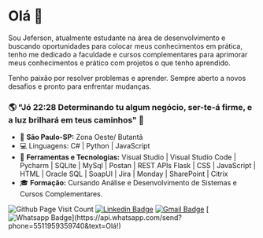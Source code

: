 # Olá 👋

Sou Jeferson, atualmente estudante na área de desenvolvimento e buscando oportunidades para colocar meus conhecimentos em prática, tenho me dedicado a faculdade e cursos complementares para aprimorar meus conhecimentos e prático com projetos o que tenho aprendido. 

Tenho paixão por resolver problemas e aprender. Sempre aberto a novos desafios e pronto para enfrentar mudanças.

### 🌎 "Jó 22:28 Determinando tu algum negócio, ser-te-á firme, e a luz brilhará em teus caminhos" 🙏 


- 📍  **São Paulo-SP:** Zona Oeste/ Butantã
- 💻 Linguagens: C# | Python | JavaScript
- 🔧 **Ferramentas e Tecnologias:** Visual Studio | Visual Studio Code | Pycharm | SQLite | MySql | Postan | REST APIs Flask | CSS | JavaScript | HTML | Oracle SQL | SoapUI | Jira | Monday | SharePoint | Citrix 
- 🎓 **Formação:** Cursando Análise e Desenvolvimento de Sistemas e Cursos Complementares.

![Github Page Visit Count](https://komarev.com/ghpvc/?username=Jeferson-Oliveiraa) [![Linkedin Badge](https://img.shields.io/badge/-Jeferson%20Oliveira-6633cc?style=flat-square&logo=Linkedin&logoColor=white&link=https://www.linkedin.com/in/jeferson-oliveiraa)](https://www.linkedin.com/in/jeferson-oliveiraa)   [![Gmail Badge](https://img.shields.io/badge/-Jeferson143@hotmail.com-6633cc?style=flat-square&logo=Gmail&logoColor=white&link=mailto:Jeferson143@hotmail.com)](mailto:Jeferson143@hotmail.com)  [![Whatsapp Badge](https://img.shields.io/badge/-Whatsapp-4CA143?style=flat-square&labelColor=4CA143&logo=whatsapp&logoColor=white&link=https://api.whatsapp.com/send?phone=5511959359740&text=Olá!)](https://api.whatsapp.com/send?phone=5511959359740&text=Olá!)
